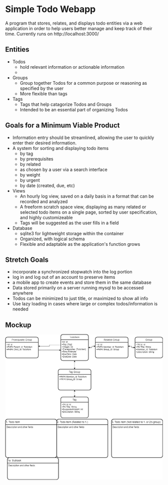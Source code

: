 # Simple Todo Webapp
A program that stores, relates, and displays todo entities via a web application in order to help users better manage and keep track of their time. Currently runs on http://localhost:3000/

## Entities
* Todos
    * hold relevant information or actionable information
    * 
* Groups
    * Group together Todos for a common purpose or reasoning as specified by the user
    * More flexible than tags
* Tags
    * Tags that help catagorize Todos and Groups
    * Intended to be an essential part of organizing Todos

## Goals for a Minimum Viable Product
* Information entry should be streamlined, allowing the user to quickly enter their desired information.
* A system for sorting and displaying todo items
    * by tag
    * by prerequisites
    * by related
    * as chosen by a user via a search interface
    * by weight
    * by urgent
    * by date (created, due, etc)
* Views
    * An hourly log view, saved on a daily basis in a format that can be recorded and analyzed
    * A freeform scratch space view, displaying as many related or selected todo items on a single page, sorted by user specification, and highly customizeable
    * Tags will be suggested as the user fills in a field
* Database
    * sqlite3 for lightweight storage within the container
    * Organized, with logical schema
    * Flexible and adaptable as the application's function grows

## Stretch Goals
* incorporate a synchronized stopwatch into the log portion
* log in and log out of an account to preserve items
* a mobile app to create events and store them in the same database
* Data stored primarily on a server running mysql to be accessed anywhere
* Todos can be minimized to just title, or maximized to show all info
* Use lazy loading in cases where large or complex todos/information is needed

## Mockup
<img src='./databaseMockup.jpg' title='Mockup' alt='A mockup of the database'>

<img src='./model.jpg' title='Model' alt='A mockup of the ui'>